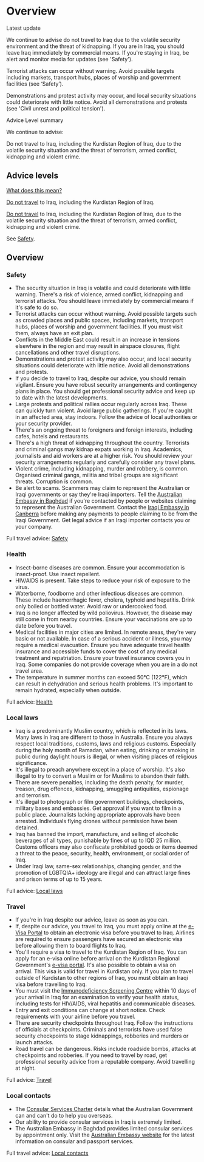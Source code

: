 # Overview

Latest update

We continue to advise do not travel to Iraq due to the volatile security environment and the threat of kidnapping. If you are in Iraq, you should leave Iraq immediately by commercial means. If you're staying in Iraq, be alert and monitor media for updates (see 'Safety').   
  
Terrorist attacks can occur without warning. Avoid possible targets including markets, transport hubs, places of worship and government facilities (see ‘Safety’).  
  
Demonstrations and protest activity may occur, and local security situations could deteriorate with little notice. Avoid all demonstrations and protests (see 'Civil unrest and political tension').

Advice Level summary

We continue to advise:

Do not travel to Iraq, including the Kurdistan Region of Iraq, due to the volatile security situation and the threat of terrorism, armed conflict, kidnapping and violent crime.

## Advice levels

[What does this mean?](/before-you-go/travel-advice-explained/)

[Do not travel](/consular-services/travel-advice-explained#level4 "Travel advice explained") to Iraq, including the Kurdistan Region of Iraq.

[Do not travel](/consular-services/travel-advice-explained#level4 "Travel advice explained") to Iraq, including the Kurdistan Region of Iraq, due to the volatile security situation and the threat of terrorism, armed conflict, kidnapping and violent crime.

See [Safety](#safety).

## Overview

### Safety

* The security situation in Iraq is volatile and could deteriorate with little warning. There's a risk of violence, armed conflict, kidnapping and terrorist attacks. You should leave immediately by commercial means if it's safe to do so.
* Terrorist attacks can occur without warning. Avoid possible targets such as crowded places and public spaces, including markets, transport hubs, places of worship and government facilities. If you must visit them, always have an exit plan.
* Conflicts in the Middle East could result in an increase in tensions elsewhere in the region and may result in airspace closures, flight cancellations and other travel disruptions.
* Demonstrations and protest activity may also occur, and local security situations could deteriorate with little notice. Avoid all demonstrations and protests.
* If you decide to travel to Iraq, despite our advice, you should remain vigilant. Ensure you have robust security arrangements and contingency plans in place. You should get professional security advice and keep up to date with the latest developments.
* Large protests and political rallies occur regularly across Iraq. These can quickly turn violent. Avoid large public gatherings. If you're caught in an affected area, stay indoors. Follow the advice of local authorities or your security provider.
* There's an ongoing threat to foreigners and foreign interests, including cafes, hotels and restaurants.
* There's a high threat of kidnapping throughout the country. Terrorists and criminal gangs may kidnap expats working in Iraq. Academics, journalists and aid workers are at a higher risk. You should review your security arrangements regularly and carefully consider any travel plans.
* Violent crime, including kidnapping, murder and robbery, is common. Organised criminal gangs, militia and tribal groups are significant threats. Corruption is common.
* Be alert to scams. Scammers may claim to represent the Australian or Iraqi governments or say they're Iraqi importers. Tell the [Australian Embassy in Baghdad](http://dfat.gov.au/about-us/our-locations/missions/Pages/australian-embassy-iraq.aspx) if you're contacted by people or websites claiming to represent the Australian Government. Contact the [Iraqi Embassy in Canberra](https://protocol.dfat.gov.au/Public/Missions/94) before making any payments to people claiming to be from the Iraqi Government. Get legal advice if an Iraqi importer contacts you or your company.

Full travel advice: [Safety](#safety)

### Health

* Insect-borne diseases are common. Ensure your accommodation is insect-proof. Use insect repellent.
* HIV/AIDS is present. Take steps to reduce your risk of exposure to the virus.
* Waterborne, foodborne and other infectious diseases are common. These include haemorrhagic fever, cholera, typhoid and hepatitis. Drink only boiled or bottled water. Avoid raw or undercooked food.
* Iraq is no longer affected by wild poliovirus. However, the disease may still come in from nearby countries. Ensure your vaccinations are up to date before you travel.
* Medical facilities in major cities are limited. In remote areas, they're very basic or not available. In case of a serious accident or illness, you may require a medical evacuation. Ensure you have adequate travel health insurance and accessible funds to cover the cost of any medical treatment and repatriation. Ensure your travel insurance covers you in Iraq. Some companies do not provide coverage when you are in a do not travel area.
* The temperature in summer months can exceed 50°C (122°F), which can result in dehydration and serious health problems. It's important to remain hydrated, especially when outside.

Full advice: [Health](https://www.smartraveller.gov.au/destinations/middle-east/iraq#health)

### Local laws

* Iraq is a predominantly Muslim country, which is reflected in its laws. Many laws in Iraq are different to those in Australia. Ensure you always respect local traditions, customs, laws and religious customs. Especially during the holy month of Ramadan, when eating, drinking or smoking in public during daylight hours is illegal, or when visiting places of religious significance.
* It's illegal to preach anywhere except in a place of worship. It's also illegal to try to convert a Muslim or for Muslims to abandon their faith.
* There are severe penalties, including the death penalty, for murder, treason, drug offences, kidnapping, smuggling antiquities, espionage and terrorism.
* It's illegal to photograph or film government buildings, checkpoints, military bases and embassies. Get approval if you want to film in a public place. Journalists lacking appropriate approvals have been arrested. Individuals flying drones without permission have been detained.
* Iraq has banned the import, manufacture, and selling of alcoholic beverages of all types, punishable by fines of up to IQD 25 million. Customs officers may also confiscate prohibited goods or items deemed a threat to the peace, security, health, environment, or social order of Iraq.
* Under Iraqi law, same-sex relationships, changing gender, and the promotion of LGBTQIA+ ideology are illegal and can attract large fines and prison terms of up to 15 years.

Full advice: [Local laws](https://www.smartraveller.gov.au/destinations/middle-east/iraq#local-laws)

### Travel

* If you're in Iraq despite our advice, leave as soon as you can.
* If, despite our advice, you travel to Iraq, you must apply online at the [e-Visa Portal](https://evisa.iq/en) to obtain an electronic visa before you travel to Iraq. Airlines are required to ensure passengers have secured an electronic visa before allowing them to board flights to Iraq.
* You'll require a visa to travel to the Kurdistan Region of Iraq. You can apply for an e-visa online before arrival on the Kurdistan Regional Government's [e-visa portal](https://visit.gov.krd/). It's also possible to obtain a visa on arrival. This visa is valid for travel in Kurdistan only. If you plan to travel outside of Kurdistan to other regions of Iraq, you must obtain an Iraqi visa before travelling to Iraq.
* You must visit the [Immunodeficiency Screening Centre](https://ur.gov.iq/index/show-eservice/50897/10035/cat) within 10 days of your arrival in Iraq for an examination to verify your health status, including tests for HIV/AIDS, viral hepatitis and communicable diseases.
* Entry and exit conditions can change at short notice. Check requirements with your airline before you travel.
* There are security checkpoints throughout Iraq. Follow the instructions of officials at checkpoints. Criminals and terrorists have used false security checkpoints to stage kidnappings, robberies and murders or launch attacks.
* Road travel can be dangerous. Risks include roadside bombs, attacks at checkpoints and robberies. If you need to travel by road, get professional security advice from a reputable company. Avoid travelling at night.

Full advice: [Travel](https://www.smartraveller.gov.au/destinations/middle-east/iraq#travel)

### Local contacts

* The [Consular Services Charter](/consular-services/consular-services-charter "Consular Services Charter") details what the Australian Government can and can't do to help you overseas.
* Our ability to provide consular services in Iraq is extremely limited.
* The Australian Embassy in Baghdad provides limited consular services by appointment only. Visit the [Australian Embassy website](https://iraq.embassy.gov.au/bdad/home.html#main) for the latest information on consular and passport services.

Full travel advice: [Local contacts](#local-contacts)